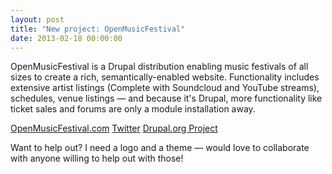 ```yaml
---
layout: post
title: "New project: OpenMusicFestival"
date: 2013-02-18 00:00:00
---
```


OpenMusicFestival is a Drupal distribution enabling music festivals of all sizes to create a rich, semantically-enabled website. Functionality includes extensive artist listings (Complete with Soundcloud and YouTube streams), schedules, venue listings — and because it's Drupal, more functionality like ticket sales and forums are only a module installation away.

[OpenMusicFestival.com](http://openmusicfestival.com)
[Twitter](https://twitter.com/openmusicfestvl)
[Drupal.org Project](http://www.drupal.org/project/openmusicfestival)

Want to help out? I need a logo and a theme — would love to collaborate with anyone willing to help out with those!